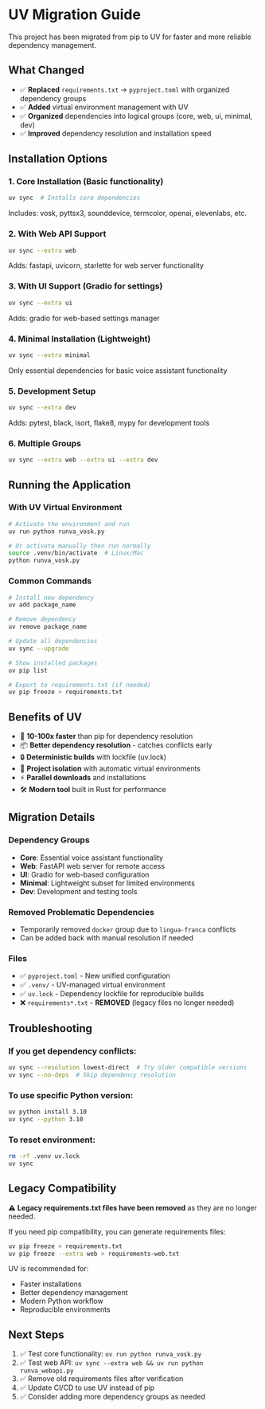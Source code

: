 # UV Migration Guide

This project has been migrated from pip to UV for faster and more reliable dependency management.

## What Changed

- ✅ **Replaced** `requirements.txt` → `pyproject.toml` with organized dependency groups
- ✅ **Added** virtual environment management with UV
- ✅ **Organized** dependencies into logical groups (core, web, ui, minimal, dev)
- ✅ **Improved** dependency resolution and installation speed

## Installation Options

### 1. **Core Installation** (Basic functionality)
```bash
uv sync  # Installs core dependencies
```
Includes: vosk, pyttsx3, sounddevice, termcolor, openai, elevenlabs, etc.

### 2. **With Web API Support**
```bash
uv sync --extra web
```
Adds: fastapi, uvicorn, starlette for web server functionality

### 3. **With UI Support** (Gradio for settings)
```bash
uv sync --extra ui
```
Adds: gradio for web-based settings manager

### 4. **Minimal Installation** (Lightweight)
```bash
uv sync --extra minimal
```
Only essential dependencies for basic voice assistant functionality

### 5. **Development Setup**
```bash
uv sync --extra dev
```
Adds: pytest, black, isort, flake8, mypy for development tools

### 6. **Multiple Groups**
```bash
uv sync --extra web --extra ui --extra dev
```

## Running the Application

### With UV Virtual Environment
```bash
# Activate the environment and run
uv run python runva_vosk.py

# Or activate manually then run normally
source .venv/bin/activate  # Linux/Mac
python runva_vosk.py
```

### Common Commands
```bash
# Install new dependency
uv add package_name

# Remove dependency  
uv remove package_name

# Update all dependencies
uv sync --upgrade

# Show installed packages
uv pip list

# Export to requirements.txt (if needed)
uv pip freeze > requirements.txt
```

## Benefits of UV

- 🚀 **10-100x faster** than pip for dependency resolution
- 📦 **Better dependency resolution** - catches conflicts early  
- 🔒 **Deterministic builds** with lockfile (uv.lock)
- 🎯 **Project isolation** with automatic virtual environments
- ⚡ **Parallel downloads** and installations
- 🛠️ **Modern tool** built in Rust for performance

## Migration Details

### Dependency Groups
- **Core**: Essential voice assistant functionality
- **Web**: FastAPI web server for remote access
- **UI**: Gradio for web-based configuration
- **Minimal**: Lightweight subset for limited environments  
- **Dev**: Development and testing tools

### Removed Problematic Dependencies
- Temporarily removed `docker` group due to `lingua-franca` conflicts
- Can be added back with manual resolution if needed

### Files
- ✅ `pyproject.toml` - New unified configuration
- ✅ `.venv/` - UV-managed virtual environment
- ✅ `uv.lock` - Dependency lockfile for reproducible builds
- ❌ `requirements*.txt` - **REMOVED** (legacy files no longer needed)

## Troubleshooting

### If you get dependency conflicts:
```bash
uv sync --resolution lowest-direct  # Try older compatible versions
uv sync --no-deps  # Skip dependency resolution
```

### To use specific Python version:
```bash
uv python install 3.10
uv sync --python 3.10
```

### To reset environment:
```bash
rm -rf .venv uv.lock
uv sync
```

## Legacy Compatibility

⚠️  **Legacy requirements.txt files have been removed** as they are no longer needed.

If you need pip compatibility, you can generate requirements files:
```bash
uv pip freeze > requirements.txt
uv pip freeze --extra web > requirements-web.txt
```

UV is recommended for:
- Faster installations
- Better dependency management  
- Modern Python workflow
- Reproducible environments

## Next Steps

1. ✅ Test core functionality: `uv run python runva_vosk.py`
2. ✅ Test web API: `uv sync --extra web && uv run python runva_webapi.py`  
3. ✅ Remove old requirements files after verification
4. ✅ Update CI/CD to use UV instead of pip
5. ✅ Consider adding more dependency groups as needed 